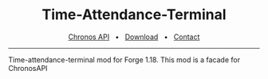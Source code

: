 <div align="center">
    <h1>Time-Attendance-Terminal</h1>
    <a href="https://github.com/prisma/prisma-examples/">Chronos API</a>
    <span>&nbsp;&nbsp;•&nbsp;&nbsp;</span>
    <a href="https://www.prisma.io/docs/getting-started/quickstart">Download</a>
    <span>&nbsp;&nbsp;•&nbsp;&nbsp;</span>
    <a href="https://www.prisma.io/">Contact</a>
    <br />
    <hr />
</div>

Time-attendance-terminal mod for Forge 1.18. This mod is a facade for ChronosAPI

<br>
<br>
<br>

